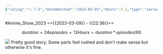 ```yaml
---
{"rating":"⭐ 7.5","dateWatched":"2023-03-05","Hours":5.2,"type":"series","subType":"series","title":"Buddy Daddies","englishTitle":"Buddy Daddies","year":2023,"dataSource":"MALAPI","url":"https://myanimelist.net/anime/53411/Buddy_Daddies","id":53411,"genres":["Action","Comedy"],"studios":["P.A. Works"],"episodes":13,"duration":"24 min per ep","onlineRating":7.81,"actors":null,"image":"https://cdn.myanimelist.net/images/anime/1183/132462.jpg","released":true,"streamingServices":["Crunchyroll","Aniplus TV","Bahamut Anime Crazy","Laftel"],"airing":true,"airedFrom":"07/01/2023","airedTo":"01/01/1970","watched":false,"lastWatched":"currently watching","personalRating":0,"tags":["mediaDB/tv/series"],"dg-publish":true,"status":"🟢 watched","permalink":"/media-db/series/buddy-daddies-2023/","dgPassFrontmatter":true,"noteIcon":"1","created":"2023-11-14T21:08:36.151+05:30","updated":"2023-12-15T10:46:16.406+05:30"}
---
```


#Anime_Show_2023 
=={{2023-03-09}} - {{22:36}}==
```math
duration = 24
episodes = 13
Hours = duration * episodes / 60
```
<img src="https://cdn.myanimelist.net/images/anime/1183/132462.jpg">
Pretty good story, Some parts feel rushed and don't make sense but otherwise it's fine.